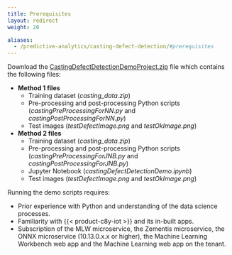 ```yaml
---
title: Prerequisites
layout: redirect
weight: 20

aliases:
  - /predictive-analytics/casting-defect-detection/#prerequisites
---
```


Download the [CastingDefectDetectionDemoProject.zip](/files/zementis/CastingDefectDetectionDemoProject.zip) file which contains the following files:

* **Method 1 files**
  * Training dataset (*casting_data.zip*)
  * Pre-processing and post-processing Python scripts (*castingPreProcessingForNN.py* and *castingPostProcessingForNN.py*)
  * Test images (*testDefectImage.png* and *testOkImage.png*)
* **Method 2 files**
  * Training dataset (*casting_data.zip*)
  * Pre-processing and post-processing Python scripts (*castingPreProcessingForJNB.py* and *castingPostProcessingForJNB.py*)
  * Jupyter Notebook (*castingDefectDetectionDemo.ipynb*)
  * Test images (*testDefectImage.png* and *testOkImage.png*)

Running the demo scripts requires:

* Prior experience with Python and understanding of the data science processes.
* Familiarity with {{< product-c8y-iot >}} and its in-built apps.
* Subscription of the MLW microservice, the Zementis microservice, the ONNX microservice (10.13.0.x.x or higher), the Machine Learning Workbench web app and the Machine Learning web app on the tenant.
